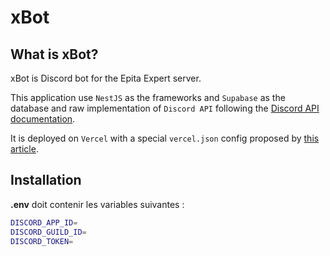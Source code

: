 # xBot

## What is xBot?

xBot is Discord bot for the Epita Expert server. 

This application use `NestJS` as the frameworks and `Supabase` as the database and raw implementation of `Discord API` following the [Discord API documentation](https://discord.com/developers/docs/intro).

It is deployed on `Vercel` with a special `vercel.json` config proposed by [this article](https://levelup.gitconnected.com/how-to-deploy-your-nestjs-apps-on-vercel-3431b9f2b4c6).



## Installation

**.env** doit contenir les variables suivantes :

```bash
DISCORD_APP_ID=
DISCORD_GUILD_ID=
DISCORD_TOKEN=
```
